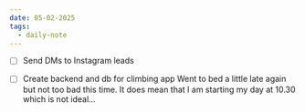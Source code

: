 ```yaml
---
date: 05-02-2025
tags:
  - daily-note
---
```

- [ ] Send DMs to Instagram leads
- [ ] Create backend and db for climbing app
Went to bed a little late again but not too bad this time. It does mean that I am starting my day at 10.30 which is not ideal...

